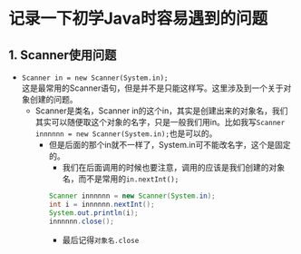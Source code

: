 # 记录一下初学Java时容易遇到的问题  

## 1. Scanner使用问题
 - `Scanner in = new Scanner(System.in);`<br>
 这是最常用的Scanner语句，但是并不是只能这样写。这里涉及到一个关于对象创建的问题。
    - Scanner是类名，Scanner in的这个in，其实是创建出来的对象名，我们其实可以随便取这个对象的名字，只是一般我们用in。比如我写`Scanner innnnnn = new Scanner(System.in);`也是可以的。
        - 但是后面的那个in就不一样了，System.in可不能改名字，这个是固定的。
            -   我们在后面调用的时候也要注意，调用的应该是我们创建的对象名，而不是常用的`in.nextInt();`<br>
            ```Java
            Scanner innnnnn = new Scanner(System.in);
            int i = innnnnn.nextInt();
            System.out.println(i);
            innnnnn.close();
            ```  
            -   最后记得`对象名.close`